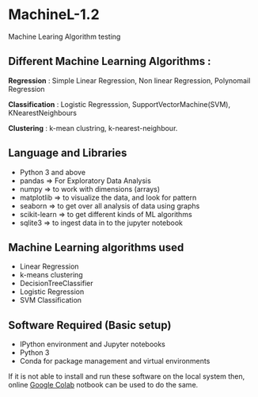 # MachineL-1.2
Machine Learing Algorithm testing



## Different Machine Learning Algorithms :

**Regression** : Simple Linear Regression, Non linear Regression, Polynomail Regression

**Classification** : Logistic Regresssion, SupportVectorMachine(SVM), KNearestNeighbours

**Clustering** : k-mean clustring, k-nearest-neighbour. 


## Language and Libraries 
- Python 3 and above
- pandas => For Exploratory Data Analysis 
- numpy => to work with dimensions (arrays)
- matplotlib => to visualize the data, and look for pattern
- seaborn => to get over all analysis of data using graphs
- scikit-learn => to get different kinds of ML algorithms
- sqlite3 => to ingest data in to the jupyter notebook


## Machine Learning algorithms used 

- Linear Regression
- k-means clustering
- DecisionTreeClassifier
- Logistic Regression
- SVM Classification


## Software Required (Basic setup)
- IPython environment and Jupyter notebooks
- Python 3
- Conda for package management and virtual environments

If it is not able to install and run these software on the local system
then, online [Google Colab](https://colab.research.google.com/) notbook can be used to do the same.



